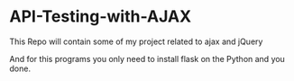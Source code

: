# API-Testing-with-AJAX
This Repo will contain some of my project related to ajax and jQuery

And for this programs you only need to install flask on the Python and you done.

